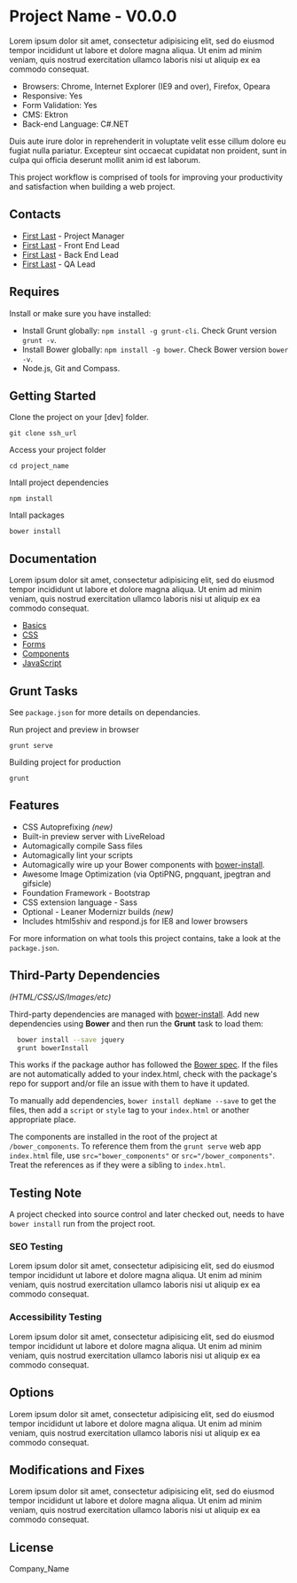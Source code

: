 # Project Name - V0.0.0

Lorem ipsum dolor sit amet, consectetur adipisicing elit, sed do eiusmod tempor incididunt ut labore et dolore magna aliqua. Ut enim ad minim veniam, quis nostrud exercitation ullamco laboris nisi ut aliquip ex ea commodo consequat. 

* Browsers: Chrome, Internet Explorer (IE9 and over), Firefox, Opeara
* Responsive: Yes
* Form Validation: Yes
* CMS: Ektron
* Back-end Language: C#.NET

Duis aute irure dolor in reprehenderit in voluptate velit esse cillum dolore eu fugiat nulla pariatur. Excepteur sint occaecat cupidatat non proident, sunt in culpa qui officia deserunt mollit anim id est laborum.

This project workflow is comprised of tools for improving your productivity and satisfaction when building a web project.


## Contacts
* [First Last](first.last@email.com) - Project Manager
* [First Last](first.last@email.com) - Front End Lead
* [First Last](first.last@email.com) - Back End Lead
* [First Last](first.last@email.com) - QA Lead


## Requires
Install or make sure you have installed:

* Install Grunt globally: `npm install -g grunt-cli`. Check Grunt version `grunt -v`.
* Install Bower globally: `npm install -g bower`. Check Bower version `bower -v`.
* Node.js, Git and Compass.


## Getting Started
Clone the project on your [dev] folder.
```
git clone ssh_url
```

Access your project folder
```
cd project_name
```

Intall project dependencies
```
npm install
```

Intall packages 
```
bower install
```


## Documentation
Lorem ipsum dolor sit amet, consectetur adipisicing elit, sed do eiusmod tempor incididunt ut labore et dolore magna aliqua. Ut enim ad minim veniam, quis nostrud exercitation ullamco laboris nisi ut aliquip ex ea commodo consequat. 

* [Basics](http://project-basic)
* [CSS](http://project-css)
* [Forms](http://project-forms)
* [Components](http://project-components)
* [JavaScript](http://project-javascript)


## Grunt Tasks
See `package.json` for more details on dependancies.

Run project and preview in browser
```
grunt serve
```

Building project for production
```
grunt 
```


## Features

* CSS Autoprefixing *(new)*
* Built-in preview server with LiveReload
* Automagically compile Sass files
* Automagically lint your scripts
* Automagically wire up your Bower components with [bower-install](#third-party-dependencies).
* Awesome Image Optimization (via OptiPNG, pngquant, jpegtran and gifsicle)
* Foundation Framework - Bootstrap
* CSS extension language - Sass
* Optional - Leaner Modernizr builds *(new)*
* Includes html5shiv and respond.js for IE8 and lower browsers

For more information on what tools this project contains, take a look at the `package.json`.


## Third-Party Dependencies

*(HTML/CSS/JS/Images/etc)*

Third-party dependencies are managed with [bower-install](https://github.com/stephenplusplus/grunt-bower-install). Add new dependencies using **Bower** and then run the **Grunt** task to load them:

```bash
  bower install --save jquery
  grunt bowerInstall
```

This works if the package author has followed the [Bower spec](https://github.com/bower/bower.json-spec). If the files are not automatically added to your index.html, check with the package's repo for support and/or file an issue with them to have it updated.

To manually add dependencies, `bower install depName --save` to get the files, then add a `script` or `style` tag to your `index.html` or another appropriate place.

The components are installed in the root of the project at `/bower_components`. To reference them from the `grunt serve` web app `index.html` file, use `src="bower_components"` or `src="/bower_components"`. Treat the references as if they were a sibling to `index.html`.


## Testing Note
A project checked into source control and later checked out, needs to have `bower install` run from the project root.

### SEO Testing
Lorem ipsum dolor sit amet, consectetur adipisicing elit, sed do eiusmod tempor incididunt ut labore et dolore magna aliqua. Ut enim ad minim veniam, quis nostrud exercitation ullamco laboris nisi ut aliquip ex ea commodo consequat. 

### Accessibility Testing
Lorem ipsum dolor sit amet, consectetur adipisicing elit, sed do eiusmod tempor incididunt ut labore et dolore magna aliqua. Ut enim ad minim veniam, quis nostrud exercitation ullamco laboris nisi ut aliquip ex ea commodo consequat. 


## Options
Lorem ipsum dolor sit amet, consectetur adipisicing elit, sed do eiusmod tempor incididunt ut labore et dolore magna aliqua. Ut enim ad minim veniam, quis nostrud exercitation ullamco laboris nisi ut aliquip ex ea commodo consequat. 


## Modifications and Fixes
Lorem ipsum dolor sit amet, consectetur adipisicing elit, sed do eiusmod tempor incididunt ut labore et dolore magna aliqua. Ut enim ad minim veniam, quis nostrud exercitation ullamco laboris nisi ut aliquip ex ea commodo consequat. 


## License
Company_Name
